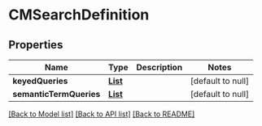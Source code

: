 # CMSearchDefinition
## Properties

| Name | Type | Description | Notes |
|------------ | ------------- | ------------- | -------------|
| **keyedQueries** | [**List**](CMSearchTerm.md) |  | [default to null] |
| **semanticTermQueries** | [**List**](CMSearchTerm.md) |  | [default to null] |

[[Back to Model list]](../README.md#documentation-for-models) [[Back to API list]](../README.md#documentation-for-api-endpoints) [[Back to README]](../README.md)

